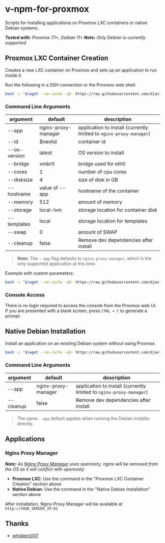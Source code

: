 # v-npm-for-proxmox

Scripts for installing applications on Proxmox LXC containers or native Debian systems.

**_Tested with:_** _Proxmox 7.1+, Debian 11+_
**_Note:_** _Only Debian is currently supported_

## Proxmox LXC Container Creation

Creates a new LXC container on Proxmox and sets up an application to run inside it.

Run the following in a SSH connection or the Proxmox web shell:

```bash
bash -c "$(wget --no-cache -qO- https://raw.githubusercontent.com/djav1985/v-npm-for-proxmox/main/create.sh)"
```

### Command Line Arguments

| argument     | default        | description                           |
| ------------ | -------------- | ------------------------------------- |
| --app        | nginx-proxy-manager | application to install (currently limited to `nginx-proxy-manager`) |
| --id         | $nextid        | container id                          |
| --os-version | latest         | OS version to install                 |
| --bridge     | vmbr0          | bridge used for eth0                  |
| --cores      | 1              | number of cpu cores                   |
| --disksize   | 4              | size of disk in GB                    |
| --hostname   | value of --app | hostname of the container             |
| --memory     | 512            | amount of memory                      |
| --storage    | local-lvm      | storage location for container disk   |
| --templates  | local          | storage location for templates        |
| --swap       | 0              | amount of SWAP                        |
| --cleanup    | false          | Remove dev dependencies after install |

> **Note:** The `--app` flag defaults to `nginx-proxy-manager`, which is the only supported application at this time.

Example with custom parameters:

```bash
bash -c "$(wget --no-cache -qO- https://raw.githubusercontent.com/djav1985/v-npm-for-proxmox/main/create.sh)" -s --cleanup
```

### Console Access

There is no login required to access the console from the Proxmox web UI. If you are presented with a blank screen, press `CTRL + C` to generate a prompt.

## Native Debian Installation

Install an application on an existing Debian system without using Proxmox.

```bash
bash -c "$(wget --no-cache -qO- https://raw.githubusercontent.com/djav1985/v-npm-for-proxmox/main/install.sh)" -s --cleanup
```

### Command Line Arguments

| argument  | default | description                           |
| --------- | ------- | ------------------------------------- |
| --app     | nginx-proxy-manager | application to install (currently limited to `nginx-proxy-manager`) |
| --cleanup | false   | Remove dev dependencies after install |

> The same `--app` default applies when running the Debian installer directly.

## Applications

### Nginx Proxy Manager

**_Note:_** _As [Nginx Proxy Manager](https://nginxproxymanager.com/) uses openresty, nginx will be removed from the OS as it will conflict with openresty_

- **Proxmox LXC**: Use the command in the "Proxmox LXC Container Creation" section above
- **Native Debian**: Use the command in the "Native Debian Installation" section above

After installation, Nginx Proxy Manager will be available at `http://YOUR_SERVER_IP:81`

## Thanks

- [whiskerz007](https://github.com/whiskerz007?tab=repositories)
